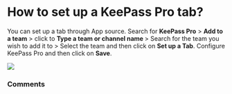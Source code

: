 # How to set up a KeePass Pro tab?

<p class="no-margin">You can set up a tab through App source. Search for <b>KeePass Pro</b> &gt; <b>Add to a team</b> &gt; click to <b>Type a team or channel name </b>&gt; Search for the team you wish to add it to &gt; Select the team and then click on <b>Set up a Tab</b>. Configure KeePass Pro and then click on <b>Save</b>.</p>
<p class="no-margin"></p>
<div class="intercom-container"><img src="https://teams-pro.intercom-attachments-1.com/i/o/664841281/429bf6211affbf91c7345806/how_to_set_up_a_tab_in_keepass_pro.png"></div>

### Comments

<Comments />